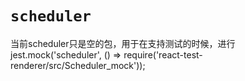 # `scheduler`

当前scheduler只是空的包，用于在支持测试的时候，进行jest.mock('scheduler', () => require('react-test-renderer/src/Scheduler_mock'));
